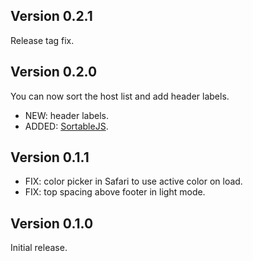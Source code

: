 ## Version 0.2.1

Release tag fix.

## Version 0.2.0

You can now sort the host list and add header labels.

- NEW: header labels.
- ADDED: [SortableJS](https://github.com/SortableJS/Sortable).

## Version 0.1.1

- FIX: color picker in Safari to use active color on load.
- FIX: top spacing above footer in light mode.

## Version 0.1.0

Initial release.
